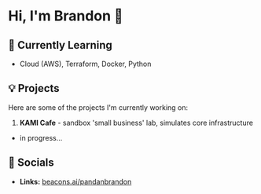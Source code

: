 # Hi, I'm Brandon 👋

## 🌱 Currently Learning
- Cloud (AWS), Terraform, Docker, Python

## 💡 Projects
Here are some of the projects I'm currently working on:

1. **KAMI Cafe** - sandbox 'small business' lab, simulates core infrastructure
  - in progress...

## 📣 Socials

- **Links:** [beacons.ai/pandanbrandon](https://beacons.ai/pandanbrandon)




